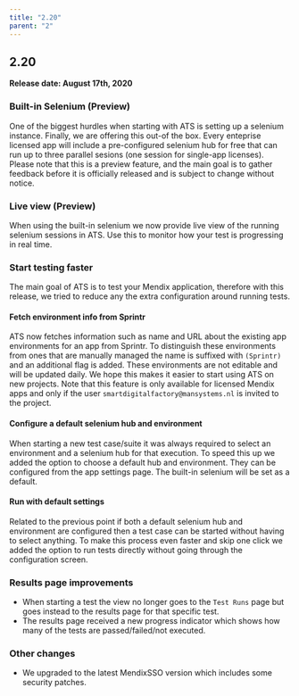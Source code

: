 ```yaml
---
title: "2.20"
parent: "2"
---
```


## 2.20

**Release date: August 17th, 2020**


### Built-in Selenium (Preview)

One of the biggest hurdles when starting with ATS is setting up a selenium instance. Finally, we are offering this out-of the box. Every enteprise licensed app will include a pre-configured selenium hub for free that can run up to three parallel sesions (one session for single-app licenses). Please note that this is a preview feature, and the main goal is to gather feedback before it is officially released and is subject to change without notice.

### Live view (Preview)

When using the built-in selenium we now provide live view of the running selenium sessions in ATS. Use this to monitor how your test is progressing in real time.

### Start testing faster

The main goal of ATS is to test your Mendix application, therefore with this release, we tried to reduce any the extra configuration around running tests.

#### Fetch environment info from Sprintr

ATS now fetches information such as name and URL about the existing app environments for an app from Sprintr.
To distinguish these environments from ones that are manually managed the name is suffixed with `(Sprintr)` and an additional flag is added.
These environments are not editable and will be updated daily.
We hope this makes it easier to start using ATS on new projects.
Note that this feature is only available for licensed Mendix apps and only if the user `smartdigitalfactory@mansystems.nl` is invited to the project.

#### Configure a default selenium hub and environment

When starting a new test case/suite it was always required to select an environment and a selenium hub for that execution. 
To speed this up we added the option to choose a default hub and environment. They can be configured from the app settings page. The built-in selenium will be set as a default.

#### Run with default settings

Related to the previous point if both a default selenium hub and environment are configured then a test case can be started without having to select anything.
To make this process even faster and skip one click we added the option to run tests directly without going through the configuration screen.

### Results page improvements

* When starting a test the view no longer goes to the `Test Runs` page but goes instead to the results page for that specific test.
* The results page received a new progress indicator which shows how many of the tests are passed/failed/not executed.
<!-- * Last but not least, the results page will now be updated during the execution as new information comes in.
The updates include the status and result of test steps as well as any new test steps that have been started. -->

### Other changes

* We upgraded to the latest MendixSSO version which includes some security patches.

